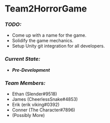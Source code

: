# Team2HorrorGame

### *TODO:*
* Come up with a name for the game.
* Solidify the game mechanics.
* Setup Unity git integration for all developers.

### *Current State:*
* ***Pre-Development***

### *Team Members:*
* Ethan (Slender#9518)
* James (CheerlessSnake#4853)
* Erik (erik viking#0392)
* Conner (The Character#7896)
* (Possibly More)
